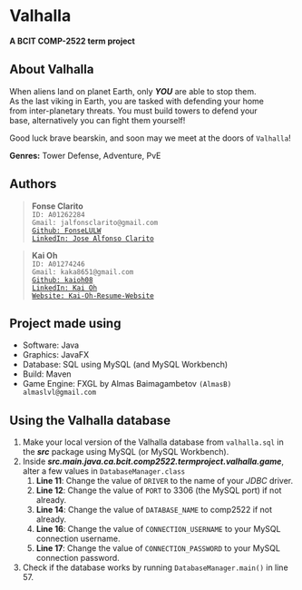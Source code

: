 # Valhalla
**A BCIT COMP-2522 term project**

## About Valhalla
When aliens land on planet Earth, only _**YOU**_ are able to stop them.  
As the last viking in Earth, you are tasked with defending your home  
from inter-planetary threats. You must build towers to defend your  
base, alternatively you can fight them yourself!

Good luck brave bearskin, and soon may we meet at the doors of ```Valhalla```!

**Genres:** Tower Defense, Adventure, PvE
## Authors
>**Fonse Clarito**  
```ID: A01262284```  
```Gmail: jalfonsclarito@gmail.com```  
[```Github: FonseLULW```](https://github.com/FonseLULW)  
[```LinkedIn: Jose Alfonso Clarito```](https://www.linkedin.com/in/jaclarito)

>**Kai Oh**  
```ID: A01274246```  
```Gmail: kaka8651@gmail.com```  
[```Github: kaioh08```](https://github.com/kaioh08)  
[```LinkedIn: Kai Oh```](https://www.linkedin.com/in/kaioh08)  
[```Website: Kai-Oh-Resume-Website```](https://kai-oh-resume-website.netlify.app/)

## Project made using
* Software: Java
* Graphics: JavaFX
* Database: SQL using MySQL (and MySQL Workbench)
* Build: Maven
* Game Engine: FXGL by Almas Baimagambetov ```(AlmasB) almaslvl@gmail.com```

## Using the Valhalla database
1. Make your local version of the Valhalla database from `valhalla.sql` in the _**src**_ package using MySQL 
(or MySQL Workbench).
2. Inside _**src.main.java.ca.bcit.comp2522.termproject.valhalla.game**_, alter a few values in `DatabaseManager.class`
   1. **Line 11**: Change the value of `DRIVER` to the name of your _JDBC_ driver.
   2. **Line 12**: Change the value of `PORT` to 3306 (the MySQL port) if not already.
   3. **Line 14**: Change the value of `DATABASE_NAME` to comp2522 if not already.
   4. **Line 16**: Change the value of `CONNECTION_USERNAME` to your MySQL connection username.
   5. **Line 17**: Change the value of `CONNECTION_PASSWORD` to your MySQL connection password.
3. Check if the database works by running `DatabaseManager.main()` in line 57.

